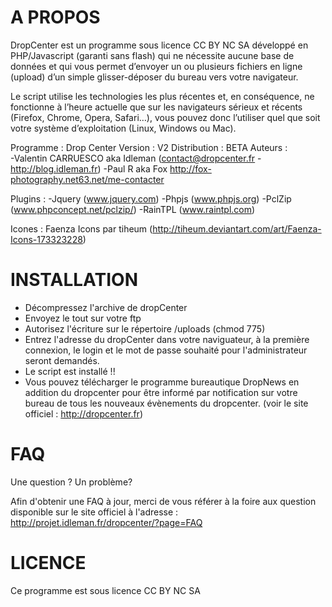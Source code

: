 
A PROPOS
====

DropCenter est un programme sous licence CC BY NC SA développé en PHP/Javascript (garanti sans flash) qui ne nécessite aucune base de données et qui vous permet d’envoyer un ou plusieurs fichiers en ligne (upload) d’un simple glisser-déposer du bureau vers votre navigateur.

Le script utilise les technologies les plus récentes et, en conséquence, ne fonctionne à l’heure actuelle que sur les navigateurs sérieux et récents (Firefox, Chrome, Opera, Safari…), vous pouvez donc l’utiliser quel que soit votre système d’exploitation (Linux, Windows ou Mac).


Programme : Drop Center
Version : V2
Distribution : BETA
Auteurs :   
-Valentin CARRUESCO aka Idleman (contact@dropcenter.fr	-	http://blog.idleman.fr)
-Paul R aka Fox http://fox-photography.net63.net/me-contacter

Plugins : 
-Jquery (www.jquery.com)
-Phpjs (www.phpjs.org)
-PclZip (www.phpconcept.net/pclzip/)
-RainTPL (www.raintpl.com)
		  
Icones : Faenza Icons par tiheum (http://tiheum.deviantart.com/art/Faenza-Icons-173323228)


INSTALLATION
====

- Décompressez l'archive de dropCenter
- Envoyez le tout sur votre ftp
- Autorisez l'écriture sur le répertoire /uploads (chmod 775)
- Entrez l'adresse du dropCenter dans votre naviguateur, à la première connexion, le login et le mot de passe souhaité pour l'administrateur seront demandés.
- Le script est installé !!
- Vous pouvez télécharger le programme bureautique DropNews en addition du dropcenter pour être informé par notification sur votre bureau de tous les nouveaux évènements du dropcenter. (voir le site officiel : http://dropcenter.fr)


FAQ
====

Une question ? Un problème? 

Afin d'obtenir une FAQ à jour, merci de vous référer à la foire aux question disponible sur le site officiel à l'adresse :
http://projet.idleman.fr/dropcenter/?page=FAQ


LICENCE
====

Ce programme est sous licence CC BY NC SA
